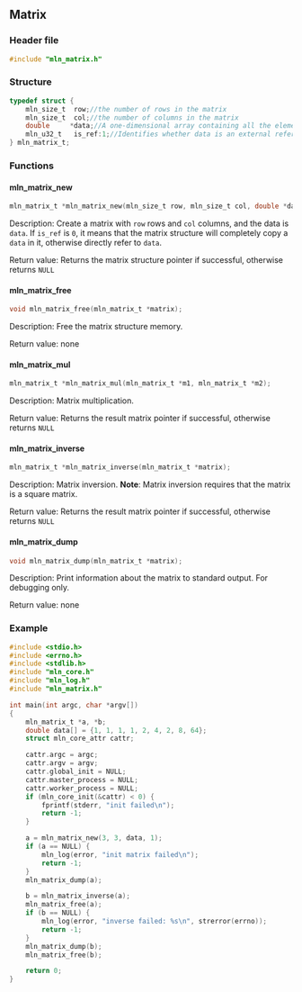 ## Matrix



### Header file

```c
#include "mln_matrix.h"
```



### Structure

```c
typedef struct {                 
    mln_size_t  row;//the number of rows in the matrix
    mln_size_t  col;//the number of columns in the matrix
    double     *data;//A one-dimensional array containing all the elements in the matrix, arranged row by row
    mln_u32_t   is_ref:1;//Identifies whether data is an external reference, this flag is used to ignore the release of data when releasing the matrix structure
} mln_matrix_t;
```



### Functions



#### mln_matrix_new

```c
mln_matrix_t *mln_matrix_new(mln_size_t row, mln_size_t col, double *data, mln_u32_t is_ref);
```

Description: Create a matrix with `row` rows and `col` columns, and the data is `data`. If `is_ref` is `0`, it means that the matrix structure will completely copy a `data` in it, otherwise directly refer to `data`.

Return value: Returns the matrix structure pointer if successful, otherwise returns `NULL`



#### mln_matrix_free

```c
void mln_matrix_free(mln_matrix_t *matrix);
```

Description: Free the matrix structure memory.

Return value: none



#### mln_matrix_mul

```c
mln_matrix_t *mln_matrix_mul(mln_matrix_t *m1, mln_matrix_t *m2);
```

Description: Matrix multiplication.

Return value: Returns the result matrix pointer if successful, otherwise returns `NULL`



#### mln_matrix_inverse

```c
mln_matrix_t *mln_matrix_inverse(mln_matrix_t *matrix);
```

Description: Matrix inversion. **Note**: Matrix inversion requires that the matrix is a square matrix.

Return value: Returns the result matrix pointer if successful, otherwise returns `NULL`



#### mln_matrix_dump

```c
void mln_matrix_dump(mln_matrix_t *matrix);
```

Description: Print information about the matrix to standard output. For debugging only.

Return value: none



### Example

```c
#include <stdio.h>
#include <errno.h>
#include <stdlib.h>
#include "mln_core.h"
#include "mln_log.h"
#include "mln_matrix.h"

int main(int argc, char *argv[])
{
    mln_matrix_t *a, *b;
    double data[] = {1, 1, 1, 1, 2, 4, 2, 8, 64};
    struct mln_core_attr cattr;

    cattr.argc = argc;
    cattr.argv = argv;
    cattr.global_init = NULL;
    cattr.master_process = NULL;
    cattr.worker_process = NULL;
    if (mln_core_init(&cattr) < 0) {
        fprintf(stderr, "init failed\n");
        return -1;
    }

    a = mln_matrix_new(3, 3, data, 1);
    if (a == NULL) {
        mln_log(error, "init matrix failed\n");
        return -1;
    }
    mln_matrix_dump(a);

    b = mln_matrix_inverse(a);
    mln_matrix_free(a);
    if (b == NULL) {
        mln_log(error, "inverse failed: %s\n", strerror(errno));
        return -1;
    }
    mln_matrix_dump(b);
    mln_matrix_free(b);

    return 0;
}
```

